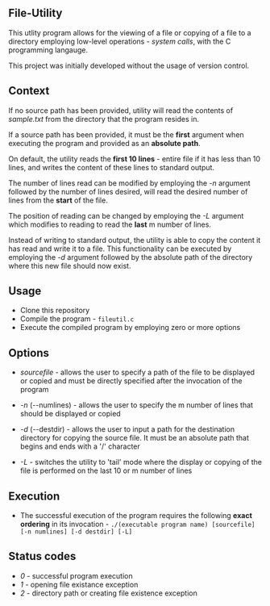 ## File-Utility ##

This utlity program allows for the viewing of a file or copying of a file to a directory employing low-level operations - *system calls*, with the C programming langauge.

This project was initially developed without the usage of version control.

## Context ##

If no source path has been provided, utility will read the contents of *sample.txt* from the directory that the program resides in. 

If a source path has been provided, it must be the **first** argument when executing the program and provided as an **absolute path**. 

On default, the utility reads the **first 10 lines** - entire file if it has less than 10 lines, and writes the content of these lines to standard output.

The number of lines read can be modified by employing the *-n* argument followed by the number of lines desired, will read the desired number of lines from the **start** of the file.

The position of reading can be changed by employing the *-L* argument which modifies to reading to read the **last** m number of lines. 

Instead of writing to standard output, the utility is able to copy the content it has read and write it to a file. This functionality can be executed by employing the *-d* argument followed by the absolute path of the directory where this new file should now exist. 

## Usage ##

* Clone this repository
* Compile the program - `fileutil.c`
* Execute the compiled program by employing zero or more options 

## Options ##

* *sourcefile* - allows the user to specify a path of the file to be displayed or copied and must be directly specified after the invocation of the program 

* *-n* (--numlines) - allows the user to specify the m number of lines that should be displayed or copied

* *-d* (--destdir) - allows the user to input a path for the destination directory for copying the source file. It must be an absolute path that begins and ends with a '/' character

* *-L* - switches the utility to 'tail' mode where the display or copying of the file is performed on the last 10 or m number of lines

## Execution ##

* The successful execution of the program requires the following **exact ordering** in its invocation - `./(executable program name) [sourcefile] [-n numlines] [-d destdir] [-L]`

## Status codes ##

* *0* - successful program execution
* *1* - opening file existance exception
* *2* - directory path or creating file existence exception